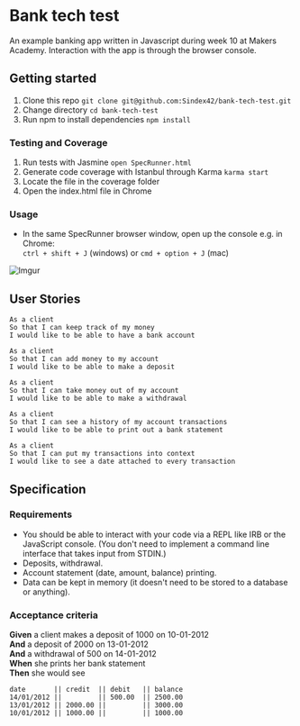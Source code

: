 # Bank tech test

An example banking app written in Javascript during week 10 at Makers Academy. Interaction with the app is through the browser console.

## Getting started

1. Clone this repo `git clone git@github.com:Sindex42/bank-tech-test.git`
2. Change directory `cd bank-tech-test`
3. Run npm to install dependencies `npm install`

### Testing and Coverage

1. Run tests with Jasmine `open SpecRunner.html`
2. Generate code coverage with Istanbul through Karma `karma start`
3. Locate the file in the coverage folder
4. Open the index.html file in Chrome

### Usage

- In the same SpecRunner browser window, open up the console e.g. in Chrome:  
  `ctrl + shift + J` (windows) or 
 `cmd + option + J` (mac)

![Imgur](https://i.imgur.com/ERrqLoU.png)

## User Stories

```
As a client 
So that I can keep track of my money
I would like to be able to have a bank account 

As a client 
So that I can add money to my account
I would like to be able to make a deposit

As a client
So that I can take money out of my account 
I would like to be able to make a withdrawal

As a client
So that I can see a history of my account transactions
I would like to be able to print out a bank statement

As a client 
So that I can put my transactions into context
I would like to see a date attached to every transaction
```

## Specification

### Requirements

* You should be able to interact with your code via a REPL like IRB or the JavaScript console.  (You don't need to implement a command line interface that takes input from STDIN.)
* Deposits, withdrawal.
* Account statement (date, amount, balance) printing.
* Data can be kept in memory (it doesn't need to be stored to a database or anything).

### Acceptance criteria

**Given** a client makes a deposit of 1000 on 10-01-2012  
**And** a deposit of 2000 on 13-01-2012  
**And** a withdrawal of 500 on 14-01-2012  
**When** she prints her bank statement  
**Then** she would see

```
date       || credit  || debit   || balance
14/01/2012 ||         || 500.00  || 2500.00
13/01/2012 || 2000.00 ||         || 3000.00
10/01/2012 || 1000.00 ||         || 1000.00
```

